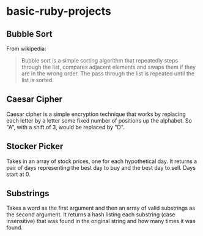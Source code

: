 # basic-ruby-projects

## Bubble Sort

From wikipedia:

> Bubble sort is a simple sorting algorithm that repeatedly steps through the list, compares adjacent elements and swaps them if they are in the wrong order. The pass through the list is repeated until the list is sorted.

## Caesar Cipher

Caesar cipher is a simple encryption technique that works by replacing each letter by a letter some fixed number of positions up the alphabet. So "A", with a shift of 3, would be replaced by "D".

## Stocker Picker

Takes in an array of stock prices, one for each hypothetical day. It returns a pair of days representing the best day to buy and the best day to sell. Days start at 0.

## Substrings

Takes a word as the first argument and then an array of valid substrings as the second argument. It returns a hash listing each substring (case insensitive) that was found in the original string and how many times it was found.
